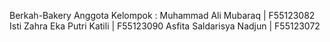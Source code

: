Berkah-Bakery
Anggota Kelompok :
Muhammad Ali Mubaraq | F55123082
Isti Zahra Eka Putri Katili | F55123090
Asfita Saldarisya Nadjun | F55123072
